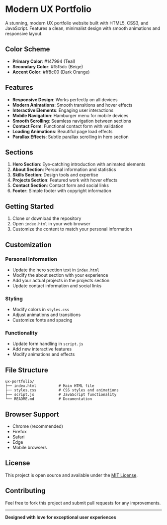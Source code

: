 # Modern UX Portfolio

A stunning, modern UX portfolio website built with HTML5, CSS3, and JavaScript. Features a clean, minimalist design with smooth animations and responsive layout.

## Color Scheme

- **Primary Color**: #147994 (Teal)
- **Secondary Color**: #f5f5dc (Beige)
- **Accent Color**: #ff8c00 (Dark Orange)

## Features

- **Responsive Design**: Works perfectly on all devices
- **Modern Animations**: Smooth transitions and hover effects
- **Interactive Elements**: Engaging user interactions
- **Mobile Navigation**: Hamburger menu for mobile devices
- **Smooth Scrolling**: Seamless navigation between sections
- **Contact Form**: Functional contact form with validation
- **Loading Animations**: Beautiful page load effects
- **Parallax Effects**: Subtle parallax scrolling in hero section

## Sections

1. **Hero Section**: Eye-catching introduction with animated elements
2. **About Section**: Personal information and statistics
3. **Skills Section**: Design tools and expertise
4. **Projects Section**: Featured work with hover effects
5. **Contact Section**: Contact form and social links
6. **Footer**: Simple footer with copyright information

## Getting Started

1. Clone or download the repository
2. Open `index.html` in your web browser
3. Customize the content to match your personal information

## Customization

### Personal Information
- Update the hero section text in `index.html`
- Modify the about section with your experience
- Add your actual projects in the projects section
- Update contact information and social links

### Styling
- Modify colors in `styles.css`
- Adjust animations and transitions
- Customize fonts and spacing

### Functionality
- Update form handling in `script.js`
- Add new interactive features
- Modify animations and effects

## File Structure

```
ux-portfolio/
├── index.html          # Main HTML file
├── styles.css          # CSS styles and animations
├── script.js           # JavaScript functionality
└── README.md           # Documentation
```

## Browser Support

- Chrome (recommended)
- Firefox
- Safari
- Edge
- Mobile browsers

## License

This project is open source and available under the [MIT License](LICENSE).

## Contributing

Feel free to fork this project and submit pull requests for any improvements.

---

**Designed with love for exceptional user experiences**
